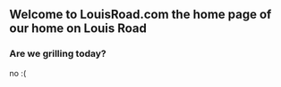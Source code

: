 ## Welcome to LouisRoad.com the home page of our home on Louis Road

### Are we grilling today?

no :(
